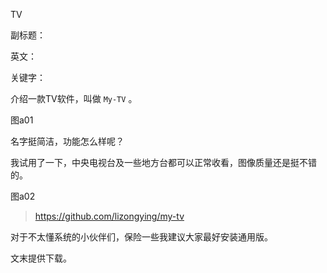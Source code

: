 TV

副标题：

英文：

关键字：





介绍一款TV软件，叫做 `My-TV` 。

图a01



名字挺简洁，功能怎么样呢？

我试用了一下，中央电视台及一些地方台都可以正常收看，图像质量还是挺不错的。

图a02



> https://github.com/lizongying/my-tv





对于不太懂系统的小伙伴们，保险一些我建议大家最好安装通用版。

文末提供下载。

